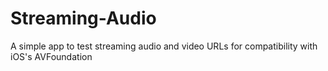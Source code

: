 # Streaming-Audio
A simple app to test streaming audio and video URLs for compatibility with iOS's AVFoundation
